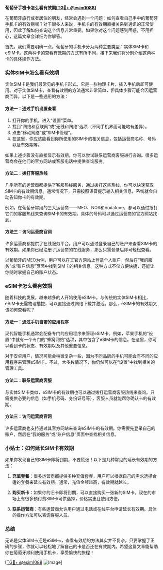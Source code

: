 **葡萄牙手機卡怎么看有效期[[TG💪+ @esim1088](https://t.me/s/esim1088)]**

在葡萄牙旅行或者居住的朋友，经常会遇到一个问题：如何查看自己手中的葡萄牙手机卡的有效期呢？对于很多人来说，手机卡的有效期直接关系到通讯的正常使用，因此了解如何查询这个信息非常重要。如果你对这个问题感到困惑，不用担心，这篇文章会详细为你解答。

首先，我们需要明确一点，葡萄牙的手机卡分为两种主要类型：实体SIM卡和eSIM卡。这两种卡的查看有效期的方式有所不同，接下来我们将分别介绍这两种卡的具体操作方法。

### 实体SIM卡怎么看有效期

实体SIM卡是我们最常见的手机卡形式，它是一张物理卡片，插入手机后即可使用。对于实体SIM卡，查看有效期的方法通常非常简单，但具体步骤可能会因运营商而异。以下是一些通用的方法：

#### 方法一：通过手机设置查看
1. 打开你的手机，进入“设置”菜单。
2. 找到“网络和互联网”或“无线和网络”选项（不同手机界面可能略有差异）。
3. 点击“移动网络”或“SIM卡管理”。
4. 在这里，你应该能看到你所使用的SIM卡的相关信息，包括运营商名称、号码以及有效期等。

如果上述步骤没有直接显示有效期，你可以尝试联系运营商客服进行咨询。很多运营商会在他们的官方网站或客服电话中提供查询服务。

#### 方法二：拨打客服热线
几乎所有的运营商都提供了客服热线服务，通过拨打这些热线，你可以快速获取SIM卡的有效期信息。通常情况下，只需按照语音提示输入相关信息，系统就会自动告知你卡的有效期。

例如，在葡萄牙常用的三大运营商——MEO、NOS和Vodafone，都可以通过拨打它们的客服热线来查询SIM卡的有效期。具体的号码可以通过运营商的官方网站找到。

#### 方法三：访问运营商官网
许多运营商都提供了在线服务平台，用户可以通过登录自己的账户来查看SIM卡的有效期。如果你已经注册了运营商的在线服务，那么只需登录后即可轻松查看。

以葡萄牙的MEO为例，用户可以在其官方网站上登录个人账户，然后在“我的服务”或“账户信息”页面中找到SIM卡的相关信息。这种方式不仅方便快捷，还能让你随时掌握自己的账户状态。

### eSIM卡怎么看有效期

随着科技的发展，越来越多的人开始使用eSIM卡。与传统的实体SIM卡相比，eSIM卡无需物理插拔，可以直接通过网络下载并激活。那么，eSIM卡的有效期又该如何查看呢？

#### 方法一：通过手机自带的应用程序
现代智能手机通常会配备专门的应用程序来管理eSIM卡。例如，苹果手机的“设置”中就有一个专门的“蜂窝网络”选项，其中包含了eSIM卡的信息。在这里，你可以看到卡的状态、有效期以及其他重要信息。

对于安卓用户，情况可能会稍微复杂一些，因为不同品牌的手机可能会有不同的应用程序来管理eSIM卡。不过，大多数情况下，你仍然可以在“设置”中找到相关的管理工具。

#### 方法二：联系运营商客服
与实体SIM卡类似，eSIM卡的有效期也可以通过拨打运营商客服热线来查询。只需提供必要的信息（如手机号码、身份证号等），客服人员就能帮你确认卡的有效期。

#### 方法三：访问运营商官网
许多运营商也支持通过其官方网站来查询eSIM卡的有效期。你需要先登录自己的账户，然后在“我的服务”或“账户信息”页面中查找相关信息。

### 小贴士：如何延长SIM卡有效期

如果你发现自己的SIM卡即将到期，不要慌张！以下是几种常见的延长有效期的方法：

1. **充值套餐**：很多运营商都提供多种充值套餐，用户可以根据自己的需求选择合适的套餐来延长有效期。通常，充值金额越高，有效期就越长。
   
2. **购买新卡**：如果你的旧卡即将到期，可以直接购买一张新的SIM卡。现在的市场上有很多预付费SIM卡可供选择，价格实惠且使用方便。

3. **联系运营商**：有些运营商允许用户通过电话或在线平台申请延长有效期。具体的操作方法可以咨询客服人员。

### 总结

无论是实体SIM卡还是eSIM卡，查看有效期的方法其实并不复杂。只要掌握了正确的步骤，你就可以轻松地了解自己的卡是否还在有效期内。希望这篇文章能帮助你在葡萄牙顺利使用手机卡，享受愉快的旅程！

[[TG💪+ @esim1088](https://t.me/s/esim1088) ![Image](https://i.postimg.cc/4NQfJmqS/Snipaste-2025-05-13-00-14-12.png)]